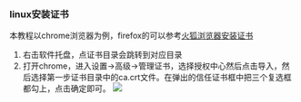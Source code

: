 ### linux安装证书
本教程以chrome浏览器为例，firefox的可以参考[火狐浏览器安装证书](https://github.com/monkeyWie/proxyee-down/blob/master/.guide/common/ca/firefox/read.md)
1. 右击软件托盘，点证书目录会跳转到对应目录
2. 打开chrome，进入设置->高级->管理证书，选择授权中心然后点击导入，然后选择第一步证书目录中的ca.crt文件。在弹出的信任证书框中把三个复选框都勾上，点击确定即可。
![](https://github.com/monkeyWie/proxyee-down/raw/master/.guide/common/ca/linux/imgs/2-1.png)  

  